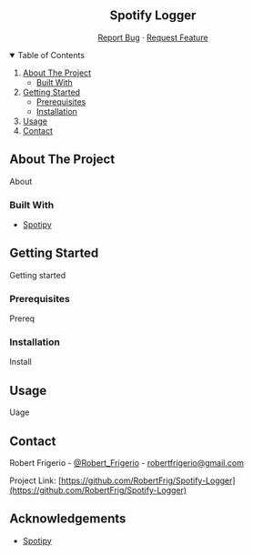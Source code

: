 <!-- PROJECT SHIELDS -->
<!--
*** I'm using markdown "reference style" links for readability.
*** Reference links are enclosed in brackets [ ] instead of parentheses ( ).
*** See the bottom of this document for the declaration of the reference variables
*** for contributors-url, forks-url, etc. This is an optional, concise syntax you may use.
*** https://www.markdownguide.org/basic-syntax/#reference-style-links
-->

<!-- PROJECT LOGO -->
<br />
<p align="center">
  <h2 align="center">Spotify Logger</h2>
  <p align="center">
    <a href="https://github.com/RobertFrig/Spotify-Logger/issues">Report Bug</a>
    ·
    <a href="https://github.com/RobertFrig/Spotify-Logger/issues">Request Feature</a>
  </p>
</p>

<!-- TABLE OF CONTENTS -->
<details open="open">
  <summary>Table of Contents</summary>
  <ol>
    <li>
      <a href="#about-the-project">About The Project</a>
      <ul>
        <li><a href="#built-with">Built With</a></li>
      </ul>
    </li>
    <li>
      <a href="#getting-started">Getting Started</a>
      <ul>
        <li><a href="#prerequisites">Prerequisites</a></li>
        <li><a href="#installation">Installation</a></li>
      </ul>
    </li>
    <li><a href="#usage">Usage</a></li>
    <li><a href="#contact">Contact</a></li>
  </ol>
</details>

<!-- ABOUT THE PROJECT -->

## About The Project

About

### Built With

- [Spotipy](https://spotipy.readthedocs.io/en/2.16.1/#)

<!-- GETTING STARTED -->

## Getting Started

Getting started

### Prerequisites

Prereq

### Installation

Install

<!-- USAGE EXAMPLES -->

## Usage

Uage

<!-- CONTACT -->

## Contact

Robert Frigerio - [@Robert_Frigerio](https://twitter.com/Robert_Frigerio) - robertfrigerio@gmail.com

Project Link: [https://github.com/RobertFrig/Spotify-Logger](https://github.com/RobertFrig/Spotify-Logger)

<!-- ACKNOWLEDGEMENTS -->

## Acknowledgements

- [Spotipy](https://spotipy.readthedocs.io/en/2.16.1/#)

<!-- MARKDOWN LINKS & IMAGES -->
<!-- https://www.markdownguide.org/basic-syntax/#reference-style-links -->

[contributors-url]: https://github.com/RobertFrig/Spotify-Logger/graphs/contributors
[forks-shield]: https://img.shields.io/github/forks/othneildrew/Best-README-Template.svg?style=for-the-badge
[forks-url]: https://github.com/RobertFrig/Spotify-Logger/network/members
[stars-shield]: https://img.shields.io/github/stars/othneildrew/Best-README-Template.svg?style=for-the-badge
[stars-url]: https://github.com/RobertFrig/Spotify-Logger/stargazers
[issues-shield]: https://img.shields.io/github/issues/othneildrew/Best-README-Template.svg?style=for-the-badge
[issues-url]: https://github.com/RobertFrig/Spotify-Logger/issues
[linkedin-shield]: https://img.shields.io/badge/-LinkedIn-black.svg?style=for-the-badge&logo=linkedin&colorB=555
[linkedin-url]: https://linkedin.com/in/robert-frigerio
